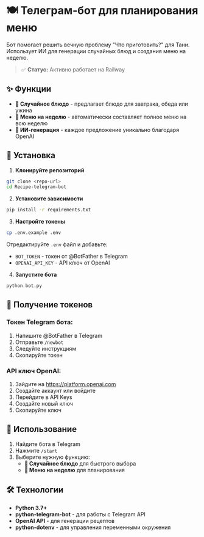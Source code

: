 # 🍽️ Телеграм-бот для планирования меню

Бот помогает решить вечную проблему "Что приготовить?" для Тани. Использует ИИ для генерации случайных блюд и создания меню на неделю.

> ✅ **Статус:** Активно работает на Railway

## ✨ Функции

- **🎲 Случайное блюдо** - предлагает блюдо для завтрака, обеда или ужина
- **📅 Меню на неделю** - автоматически составляет полное меню на всю неделю
- **🤖 ИИ-генерация** - каждое предложение уникально благодаря OpenAI

## 🚀 Установка

1. **Клонируйте репозиторий**
```bash
git clone <repo-url>
cd Recipe-telegram-bot
```

2. **Установите зависимости**
```bash
pip install -r requirements.txt
```

3. **Настройте токены**
```bash
cp .env.example .env
```
Отредактируйте `.env` файл и добавьте:
- `BOT_TOKEN` - токен от @BotFather в Telegram  
- `OPENAI_API_KEY` - API ключ от OpenAI

4. **Запустите бота**
```bash
python bot.py
```

## 🔧 Получение токенов

### Токен Telegram бота:
1. Напишите @BotFather в Telegram
2. Отправьте `/newbot`
3. Следуйте инструкциям
4. Скопируйте токен

### API ключ OpenAI:
1. Зайдите на https://platform.openai.com
2. Создайте аккаунт или войдите
3. Перейдите в API Keys
4. Создайте новый ключ
5. Скопируйте ключ

## 📱 Использование

1. Найдите бота в Telegram
2. Нажмите `/start`
3. Выберите нужную функцию:
   - **🎲 Случайное блюдо** для быстрого выбора
   - **📅 Меню на неделю** для планирования

## 🛠️ Технологии

- **Python 3.7+**
- **python-telegram-bot** - для работы с Telegram API
- **OpenAI API** - для генерации рецептов
- **python-dotenv** - для управления переменными окружения